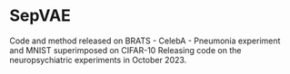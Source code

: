 # SepVAE
Code and method released on BRATS - CelebA - Pneumonia experiment and MNIST superimposed on CIFAR-10
Releasing code on the neuropsychiatric experiments in October 2023.

